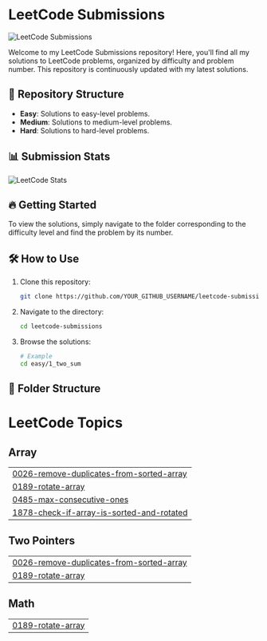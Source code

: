 # LeetCode Submissions

![LeetCode Submissions](https://leetcode-badge.chyroc.cn/?username=YOUR_LEETCODE_rajeev0521&theme=light)

Welcome to my LeetCode Submissions repository! Here, you'll find all my solutions to LeetCode problems, organized by difficulty and problem number. This repository is continuously updated with my latest solutions.

## 🚀 Repository Structure

- **Easy**: Solutions to easy-level problems.
- **Medium**: Solutions to medium-level problems.
- **Hard**: Solutions to hard-level problems.

## 📊 Submission Stats

![LeetCode Stats](https://leetcode-stats-six.vercel.app/?username=YOUR_LEETCODE_USERNAME&theme=dark)

## 🔥 Getting Started

To view the solutions, simply navigate to the folder corresponding to the difficulty level and find the problem by its number.

## 🛠️ How to Use

1. Clone this repository:
    ```bash
    git clone https://github.com/YOUR_GITHUB_USERNAME/leetcode-submissions.git
    ```
2. Navigate to the directory:
    ```bash
    cd leetcode-submissions
    ```
3. Browse the solutions:
    ```bash
    # Example
    cd easy/1_two_sum
    ```

## 📂 Folder Structure


<!---LeetCode Topics Start-->
# LeetCode Topics
## Array
|  |
| ------- |
| [0026-remove-duplicates-from-sorted-array](https://github.com/rajeev0521/Leetcode-Submissions/tree/master/0026-remove-duplicates-from-sorted-array) |
| [0189-rotate-array](https://github.com/rajeev0521/Leetcode-Submissions/tree/master/0189-rotate-array) |
| [0485-max-consecutive-ones](https://github.com/rajeev0521/Leetcode-Submissions/tree/master/0485-max-consecutive-ones) |
| [1878-check-if-array-is-sorted-and-rotated](https://github.com/rajeev0521/Leetcode-Submissions/tree/master/1878-check-if-array-is-sorted-and-rotated) |
## Two Pointers
|  |
| ------- |
| [0026-remove-duplicates-from-sorted-array](https://github.com/rajeev0521/Leetcode-Submissions/tree/master/0026-remove-duplicates-from-sorted-array) |
| [0189-rotate-array](https://github.com/rajeev0521/Leetcode-Submissions/tree/master/0189-rotate-array) |
## Math
|  |
| ------- |
| [0189-rotate-array](https://github.com/rajeev0521/Leetcode-Submissions/tree/master/0189-rotate-array) |
<!---LeetCode Topics End-->